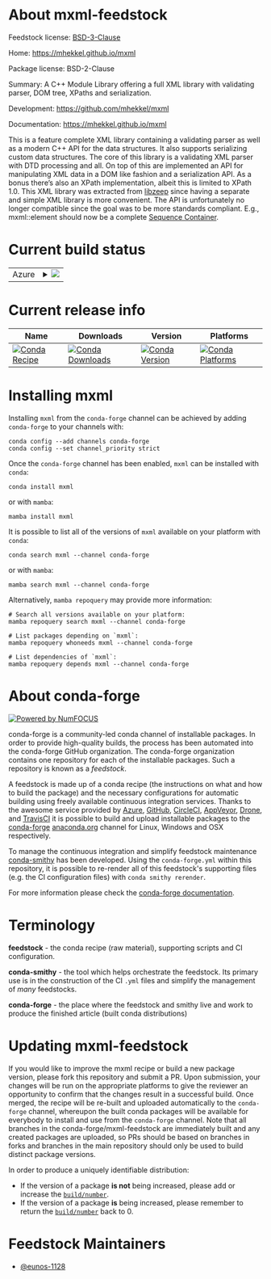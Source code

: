 About mxml-feedstock
====================

Feedstock license: [BSD-3-Clause](https://github.com/conda-forge/mxml-feedstock/blob/main/LICENSE.txt)

Home: https://mhekkel.github.io/mxml

Package license: BSD-2-Clause

Summary: A C++ Module Library offering a full XML library with validating parser, DOM tree, XPaths and serialization.

Development: https://github.com/mhekkel/mxml

Documentation: https://mhekkel.github.io/mxml

This is a feature complete XML library containing a validating parser as well as a modern C++ API for the data structures. It also supports serializing custom data structures.
The core of this library is a validating XML parser with DTD processing and all. On top of this are implemented an API for manipulating XML data in a DOM like fashion and a serialization API. As a bonus there’s also an XPath implementation, albeit this is limited to XPath 1.0.
This XML library was extracted from [libzeep](https://github.com/mhekkel/libzeep) since having a separate and simple XML library is more convenient. The API is unfortunately no longer compatible since the goal was to be more standards compliant. E.g., mxml::element should now be a complete [Sequence Container](https://en.cppreference.com/w/cpp/named_req/SequenceContainer).

Current build status
====================


<table>
    
  <tr>
    <td>Azure</td>
    <td>
      <details>
        <summary>
          <a href="https://dev.azure.com/conda-forge/feedstock-builds/_build/latest?definitionId=26170&branchName=main">
            <img src="https://dev.azure.com/conda-forge/feedstock-builds/_apis/build/status/mxml-feedstock?branchName=main">
          </a>
        </summary>
        <table>
          <thead><tr><th>Variant</th><th>Status</th></tr></thead>
          <tbody><tr>
              <td>linux_64</td>
              <td>
                <a href="https://dev.azure.com/conda-forge/feedstock-builds/_build/latest?definitionId=26170&branchName=main">
                  <img src="https://dev.azure.com/conda-forge/feedstock-builds/_apis/build/status/mxml-feedstock?branchName=main&jobName=linux&configuration=linux%20linux_64_" alt="variant">
                </a>
              </td>
            </tr><tr>
              <td>osx_64</td>
              <td>
                <a href="https://dev.azure.com/conda-forge/feedstock-builds/_build/latest?definitionId=26170&branchName=main">
                  <img src="https://dev.azure.com/conda-forge/feedstock-builds/_apis/build/status/mxml-feedstock?branchName=main&jobName=osx&configuration=osx%20osx_64_" alt="variant">
                </a>
              </td>
            </tr><tr>
              <td>win_64</td>
              <td>
                <a href="https://dev.azure.com/conda-forge/feedstock-builds/_build/latest?definitionId=26170&branchName=main">
                  <img src="https://dev.azure.com/conda-forge/feedstock-builds/_apis/build/status/mxml-feedstock?branchName=main&jobName=win&configuration=win%20win_64_" alt="variant">
                </a>
              </td>
            </tr>
          </tbody>
        </table>
      </details>
    </td>
  </tr>
</table>

Current release info
====================

| Name | Downloads | Version | Platforms |
| --- | --- | --- | --- |
| [![Conda Recipe](https://img.shields.io/badge/recipe-mxml-green.svg)](https://anaconda.org/conda-forge/mxml) | [![Conda Downloads](https://img.shields.io/conda/dn/conda-forge/mxml.svg)](https://anaconda.org/conda-forge/mxml) | [![Conda Version](https://img.shields.io/conda/vn/conda-forge/mxml.svg)](https://anaconda.org/conda-forge/mxml) | [![Conda Platforms](https://img.shields.io/conda/pn/conda-forge/mxml.svg)](https://anaconda.org/conda-forge/mxml) |

Installing mxml
===============

Installing `mxml` from the `conda-forge` channel can be achieved by adding `conda-forge` to your channels with:

```
conda config --add channels conda-forge
conda config --set channel_priority strict
```

Once the `conda-forge` channel has been enabled, `mxml` can be installed with `conda`:

```
conda install mxml
```

or with `mamba`:

```
mamba install mxml
```

It is possible to list all of the versions of `mxml` available on your platform with `conda`:

```
conda search mxml --channel conda-forge
```

or with `mamba`:

```
mamba search mxml --channel conda-forge
```

Alternatively, `mamba repoquery` may provide more information:

```
# Search all versions available on your platform:
mamba repoquery search mxml --channel conda-forge

# List packages depending on `mxml`:
mamba repoquery whoneeds mxml --channel conda-forge

# List dependencies of `mxml`:
mamba repoquery depends mxml --channel conda-forge
```


About conda-forge
=================

[![Powered by
NumFOCUS](https://img.shields.io/badge/powered%20by-NumFOCUS-orange.svg?style=flat&colorA=E1523D&colorB=007D8A)](https://numfocus.org)

conda-forge is a community-led conda channel of installable packages.
In order to provide high-quality builds, the process has been automated into the
conda-forge GitHub organization. The conda-forge organization contains one repository
for each of the installable packages. Such a repository is known as a *feedstock*.

A feedstock is made up of a conda recipe (the instructions on what and how to build
the package) and the necessary configurations for automatic building using freely
available continuous integration services. Thanks to the awesome service provided by
[Azure](https://azure.microsoft.com/en-us/services/devops/), [GitHub](https://github.com/),
[CircleCI](https://circleci.com/), [AppVeyor](https://www.appveyor.com/),
[Drone](https://cloud.drone.io/welcome), and [TravisCI](https://travis-ci.com/)
it is possible to build and upload installable packages to the
[conda-forge](https://anaconda.org/conda-forge) [anaconda.org](https://anaconda.org/)
channel for Linux, Windows and OSX respectively.

To manage the continuous integration and simplify feedstock maintenance
[conda-smithy](https://github.com/conda-forge/conda-smithy) has been developed.
Using the ``conda-forge.yml`` within this repository, it is possible to re-render all of
this feedstock's supporting files (e.g. the CI configuration files) with ``conda smithy rerender``.

For more information please check the [conda-forge documentation](https://conda-forge.org/docs/).

Terminology
===========

**feedstock** - the conda recipe (raw material), supporting scripts and CI configuration.

**conda-smithy** - the tool which helps orchestrate the feedstock.
                   Its primary use is in the construction of the CI ``.yml`` files
                   and simplify the management of *many* feedstocks.

**conda-forge** - the place where the feedstock and smithy live and work to
                  produce the finished article (built conda distributions)


Updating mxml-feedstock
=======================

If you would like to improve the mxml recipe or build a new
package version, please fork this repository and submit a PR. Upon submission,
your changes will be run on the appropriate platforms to give the reviewer an
opportunity to confirm that the changes result in a successful build. Once
merged, the recipe will be re-built and uploaded automatically to the
`conda-forge` channel, whereupon the built conda packages will be available for
everybody to install and use from the `conda-forge` channel.
Note that all branches in the conda-forge/mxml-feedstock are
immediately built and any created packages are uploaded, so PRs should be based
on branches in forks and branches in the main repository should only be used to
build distinct package versions.

In order to produce a uniquely identifiable distribution:
 * If the version of a package **is not** being increased, please add or increase
   the [``build/number``](https://docs.conda.io/projects/conda-build/en/latest/resources/define-metadata.html#build-number-and-string).
 * If the version of a package **is** being increased, please remember to return
   the [``build/number``](https://docs.conda.io/projects/conda-build/en/latest/resources/define-metadata.html#build-number-and-string)
   back to 0.

Feedstock Maintainers
=====================

* [@eunos-1128](https://github.com/eunos-1128/)

